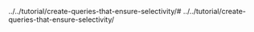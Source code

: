 ../../tutorial/create-queries-that-ensure-selectivity/# ../../tutorial/create-queries-that-ensure-selectivity/